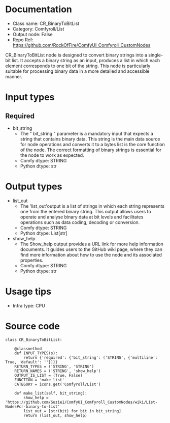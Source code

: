 # Documentation
- Class name: CR_BinaryToBitList
- Category: Comfyroll/List
- Output node: False
- Repo Ref: https://github.com/RockOfFire/ComfyUI_Comfyroll_CustomNodes

CR_BinaryToBitList node is designed to convert binary strings into a single-bit list. It accepts a binary string as an input, produces a list in which each element corresponds to one bit of the string. This node is particularly suitable for processing binary data in a more detailed and accessible manner.

# Input types
## Required
- bit_string
    - The " bit_string " parameter is a mandatory input that expects a string that contains binary data. This string is the main data source for node operations and converts it to a bytes list is the core function of the node. The correct formatting of binary strings is essential for the node to work as expected.
    - Comfy dtype: STRING
    - Python dtype: str

# Output types
- list_out
    - The 'list_out'output is a list of strings in which each string represents one from the entered binary string. This output allows users to operate and analyse binary data at bit levels and facilitates operations such as data coding, decoding or conversion.
    - Comfy dtype: STRING
    - Python dtype: List[str]
- show_help
    - The Show_help output provides a URL link for more help information documents. It guides users to the GitHub wiki page, where they can find more information about how to use the node and its associated properties.
    - Comfy dtype: STRING
    - Python dtype: str

# Usage tips
- Infra type: CPU

# Source code
```
class CR_BinaryToBitList:

    @classmethod
    def INPUT_TYPES(s):
        return {'required': {'bit_string': ('STRING', {'multiline': True, 'default': ''})}}
    RETURN_TYPES = ('STRING', 'STRING')
    RETURN_NAMES = ('STRING', 'show_help')
    OUTPUT_IS_LIST = (True, False)
    FUNCTION = 'make_list'
    CATEGORY = icons.get('Comfyroll/List')

    def make_list(self, bit_string):
        show_help = 'https://github.com/Suzie1/ComfyUI_Comfyroll_CustomNodes/wiki/List-Nodes#cr-binary-to-list'
        list_out = [str(bit) for bit in bit_string]
        return (list_out, show_help)
```